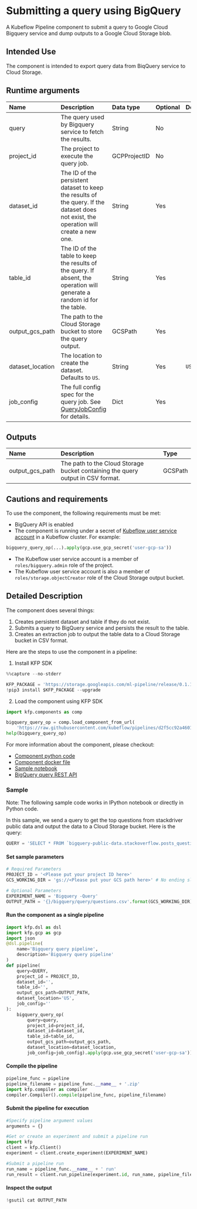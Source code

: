 
# Submitting a query using BigQuery 
A Kubeflow Pipeline component to submit a query to Google Cloud Bigquery service and dump outputs to a Google Cloud Storage blob. 

## Intended Use
The component is intended to export query data from BiqQuery service to Cloud Storage. 

## Runtime arguments
Name | Description | Data type | Optional | Default
:--- | :---------- | :-------- | :------- | :------
query | The query used by Bigquery service to fetch the results. | String | No |
project_id | The project to execute the query job. | GCPProjectID | No |
dataset_id | The ID of the persistent dataset to keep the results of the query. If the dataset does not exist, the operation will create a new one. | String | Yes | ` `
table_id | The ID of the table to keep the results of the query. If absent, the operation will generate a random id for the table. | String | Yes | ` `
output_gcs_path | The path to the Cloud Storage bucket to store the query output. | GCSPath | Yes | ` `
dataset_location | The location to create the dataset. Defaults to `US`. | String | Yes | `US`
job_config | The full config spec for the query job. See [QueryJobConfig](https://googleapis.github.io/google-cloud-python/latest/bigquery/generated/google.cloud.bigquery.job.QueryJobConfig.html#google.cloud.bigquery.job.QueryJobConfig) for details. | Dict | Yes | ` `


## Outputs
Name | Description | Type
:--- | :---------- | :---
output_gcs_path | The path to the Cloud Storage bucket containing the query output in CSV format. | GCSPath

## Cautions and requirements
To use the component, the following requirements must be met:
* BigQuery API is enabled
* The component is running under a secret of [Kubeflow user service account](https://www.kubeflow.org/docs/started/getting-started-gke/#gcp-service-accounts) in a Kubeflow cluster. For example:

```python
bigquery_query_op(...).apply(gcp.use_gcp_secret('user-gcp-sa'))

```

* The Kubeflow user service account is a member of `roles/bigquery.admin` role of the project.
* The Kubeflow user service account is also a member of `roles/storage.objectCreator` role of the Cloud Storage output bucket.

## Detailed Description
The component does several things:
1. Creates persistent dataset and table if they do not exist.
1. Submits a query to BigQuery service and persists the result to the table.
1. Creates an extraction job to output the table data to a Cloud Storage bucket in CSV format.

Here are the steps to use the component in a pipeline:
1. Install KFP SDK



```python
%%capture --no-stderr

KFP_PACKAGE = 'https://storage.googleapis.com/ml-pipeline/release/0.1.14/kfp.tar.gz'
!pip3 install $KFP_PACKAGE --upgrade
```

2. Load the component using KFP SDK


```python
import kfp.components as comp

bigquery_query_op = comp.load_component_from_url(
    'https://raw.githubusercontent.com/kubeflow/pipelines/d2f5cc92a46012b9927209e2aaccab70961582dc/components/gcp/bigquery/query/component.yaml')
help(bigquery_query_op)
```

For more information about the component, please checkout:
* [Component python code](https://github.com/kubeflow/pipelines/blob/master/component_sdk/python/kfp_component/google/bigquery/_query.py)
* [Component docker file](https://github.com/kubeflow/pipelines/blob/master/components/gcp/container/Dockerfile)
* [Sample notebook](https://github.com/kubeflow/pipelines/blob/master/components/gcp/bigquery/query/sample.ipynb)
* [BigQuery query REST API](https://cloud.google.com/bigquery/docs/reference/rest/v2/jobs/query)


### Sample

Note: The following sample code works in IPython notebook or directly in Python code.

In this sample, we send a query to get the top questions from stackdriver public data and output the data to a Cloud Storage bucket. Here is the query:


```python
QUERY = 'SELECT * FROM `bigquery-public-data.stackoverflow.posts_questions` LIMIT 10'
```

#### Set sample parameters


```python
# Required Parameters
PROJECT_ID = '<Please put your project ID here>'
GCS_WORKING_DIR = 'gs://<Please put your GCS path here>' # No ending slash
```


```python
# Optional Parameters
EXPERIMENT_NAME = 'Bigquery -Query'
OUTPUT_PATH = '{}/bigquery/query/questions.csv'.format(GCS_WORKING_DIR)
```

#### Run the component as a single pipeline


```python
import kfp.dsl as dsl
import kfp.gcp as gcp
import json
@dsl.pipeline(
    name='Bigquery query pipeline',
    description='Bigquery query pipeline'
)
def pipeline(
    query=QUERY, 
    project_id = PROJECT_ID, 
    dataset_id='', 
    table_id='', 
    output_gcs_path=OUTPUT_PATH, 
    dataset_location='US', 
    job_config=''
):
    bigquery_query_op(
        query=query, 
        project_id=project_id, 
        dataset_id=dataset_id, 
        table_id=table_id, 
        output_gcs_path=output_gcs_path, 
        dataset_location=dataset_location, 
        job_config=job_config).apply(gcp.use_gcp_secret('user-gcp-sa'))
```

#### Compile the pipeline


```python
pipeline_func = pipeline
pipeline_filename = pipeline_func.__name__ + '.zip'
import kfp.compiler as compiler
compiler.Compiler().compile(pipeline_func, pipeline_filename)
```

#### Submit the pipeline for execution


```python
#Specify pipeline argument values
arguments = {}

#Get or create an experiment and submit a pipeline run
import kfp
client = kfp.Client()
experiment = client.create_experiment(EXPERIMENT_NAME)

#Submit a pipeline run
run_name = pipeline_func.__name__ + ' run'
run_result = client.run_pipeline(experiment.id, run_name, pipeline_filename, arguments)
```

#### Inspect the output


```python
!gsutil cat OUTPUT_PATH
```
